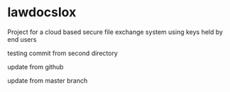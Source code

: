 lawdocslox
==========

Project for a cloud based secure file exchange system using keys held by end users

testing commit from second directory

update from github

update from master branch

